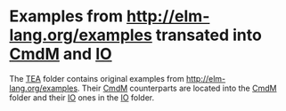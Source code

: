 # Examples from http://elm-lang.org/examples transated into [CmdM](http://package.elm-lang.org/packages/chrilves/elm-io/latest/CmdM) and [IO](http://package.elm-lang.org/packages/chrilves/elm-io/latest/IO)

The [TEA](https://github.com/chrilves/elm-io/tree/master/examples/TEA) folder contains original examples from http://elm-lang.org/examples. Their [CmdM](http://package.elm-lang.org/packages/chrilves/elm-io/latest/CmdM) counterparts are located into the [CmdM](https://github.com/chrilves/elm-io/tree/master/examples/CmdM) folder and their [IO](http://package.elm-lang.org/packages/chrilves/elm-io/latest/IO) ones in the [IO](https://github.com/chrilves/elm-io/tree/master/examples/IO) folder.